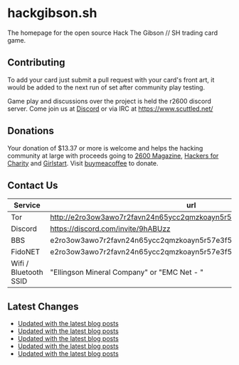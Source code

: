 # hackgibson.sh
The homepage for the open source Hack The Gibson // SH trading card game.


## Contributing

To add your card just submit a pull request with your card's front art, it would be added to the next run of set after community play testing.

Game play and discussions over the project is held the r2600 discord server. Come join us at [Discord](https://discord.com/invite/9hABUzz) or via IRC at https://www.scuttled.net/


## Donations

Your donation of $13.37 or more is welcome and helps the hacking community at large with proceeds going to [2600 Magazine](https://2600.com/), [Hackers for Charity](https://hackersforcharity.org) and [Girlstart](https://girlstart.org).  Visit [buymeacoffee](https://www.buymeacoffee.com/hackgibson.sh) to donate.


## Contact Us

Service | url
-|-
Tor | http://e2ro3ow3awo7r2favn24n65ycc2qmzkoayn5r57e3f56nvjwdcgg32ad.onion
Discord | https://discord.com/invite/9hABUzz
BBS | e2ro3ow3awo7r2favn24n65ycc2qmzkoayn5r57e3f56nvjwdcgg32ad.onion:23
FidoNET | e2ro3ow3awo7r2favn24n65ycc2qmzkoayn5r57e3f56nvjwdcgg32ad.onion:24554
Wifi / Bluetooth SSID | "Ellingson Mineral Company" or "EMC Net - <fidonet address>"

## Latest Changes
<!-- BLOG-POST-LIST:START -->
- [Updated with the latest blog posts](https://github.com/DFW2600/hackgibson.sh/commit/b1859c1b471342bfc8d94818fa2d0a8b67825d0d)
- [Updated with the latest blog posts](https://github.com/DFW2600/hackgibson.sh/commit/c05dce7fefcda2e3132fc024db8b24d7306f7341)
- [Updated with the latest blog posts](https://github.com/DFW2600/hackgibson.sh/commit/d1e4ef01ab7b07ce23c1a438b86407eea5974239)
- [Updated with the latest blog posts](https://github.com/DFW2600/hackgibson.sh/commit/62f33cb421bbff4eaf483123fc088baff1a65cf4)
- [Updated with the latest blog posts](https://github.com/DFW2600/hackgibson.sh/commit/aa7fbfbb6c8cfd1537598951705919bead8886d0)
<!-- BLOG-POST-LIST:END -->
